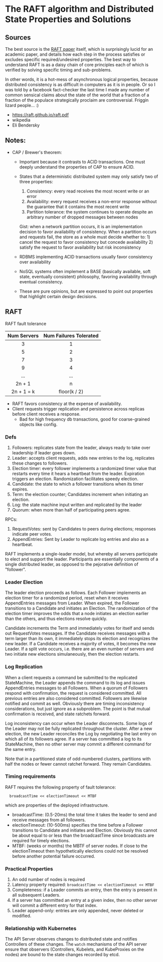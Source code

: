 # The RAFT algorithm and Distributed State Properties and Solutions

## Sources

The best source is the [RAFT paper](https://raft.github.io/raft.pdf) itself, which is surprisingly lucid for an academic paper, and details how each step in the process satisfies or excludes specific required/undesired properties. The best way to understand RAFT is as a daisy chain of core principles each of which is verified by solving specific timing and sub-problems. 

In other words, it is a hot-mess of asynchronous logical properties, because distributed consistency is as difficult in computers as it is in people. Or so I was told by a facebook fact-checker the last time I made any number of common sensical claims about the state of the world that a fraction of a fraction of the populace strategically proclaim are controversial. Friggin lizard people...  :)

* https://raft.github.io/raft.pdf
* wikpedia
* Eli Bendersky

## Notes:
* CAP / Brewer's theorem: 
    * Important because it contrasts to ACID transactions. One must deeply understand the properties of CAP to ensure ACID.
    * States that a deterministic distributed system may only satisfy two of three properties:
        1) Consistency: every read receives the most recent write or an error
        2) Availability: every request receives a non-error response without the guarantee that it contains the most recent write
        3) Partition tolerance: the system continues to operate despite an arbitrary number of dropped messages between nodes
        
        Gist: when a network partition occurs, it is an implementation decision to favor availability of consistency. When a partition occurs and requests fail, the store as a whole must decide whether to:
            1) cancel the request to favor consistency but concede availability
            2) satisfy the request to favor availability but risk inconsistency
    * RDBMS implementing ACID transactions usually favor consistency over availability
    * NoSQL systems often implement a BASE (basically available, soft state, eventually consistent) philosophy, favoring availability through eventual consistency.
    * These are pure opinions, but are expressed to point out properties that highlight certain design decisions.

## RAFT

RAFT fault tolerance

| Num Servers | Num Failures Tolerated |
|  :---: | :----: | 
| 3 | 1 | 
| 5 | 2 |
| 7 | 3 |
| 9 | 4 |
| ... | ... | 
| 2n + 1 | n |
| 2n + 1 = k | floor(k / 2) |

* RAFT favors consistency at the expense of availability.
* Client requests trigger replication and persistence across replicas before client receives a response.
    * Bad for high frequency db transactions, good for coarse-grained objects like config.

### Defs

1) Followers: replicates state from the leader, always ready to take over leadership if leader goes down.
2) Leader: accepts client requests, adds new entries to the log, replicates these changes to followers.
3) Election timer: every follower implements a randomized timer value that restarts every time it hears a heartbeat from the leader. Expiration triggers an election. Randomization facilitates speedy election.
4) Candidate: the state to which a follower transitions when its timer expires.
5) Term: the election counter; Candidates increment when initiating an election.
6) Log: the state machine input written and replicated by the leader
7) Quorum: when more than half of participating peers agree.

RPCs:
1) RequestVotes: sent by Candidates to peers during elections; responses indicate peer votes.
2) AppendEntries: Sent by Leader to replicate log entries and also as a heartbeat.

RAFT implements a single-leader model, but whereby all servers participate to elect and support the leader. Participants are essentially components of a single distributed leader, as opposed to the pejorative definition of "follower".

### Leader Election
The leader election proceeds as follows. Each Follower implements an election timer for a randomized period, reset when it receives AppendEntries messages from Leader. When expired, the Follower transitions to a Candidate and initiates an Election. The randomization of the election timer improves the odds that a node initiates an election earlier than the others, and thus elections resolve quickly.

Candidate increments the Term and immediately votes for itself and sends out RequestVotes messages. If the Candidate receives messages with a term larger than its own, it immediately stops its election and recognizes the new leader. If a Candidate receives a majority of votes, it becomes the new Leader. If a split vote occurs, i.e. there are an even number of servers and two initiate new elections simulaneously, then the election restarts.

### Log Replication

When a client requests a command be submitted to the replicated StateMachine, the Leader appends the command to its log and issues AppendEntries messages to all Followers. When a quorum of Followers respond with confirmation, the request is considered committed. All previous entries are also considered committed. Followers are likewise notified and commit as well. Obviously there are timing inconsistency considerations, but just ignore as a subproblem. The point is that mutual confirmation is received, and state ratchets forward.

Log inconsistency can occur when the Leader disconnects. Some logs of the Leader may not be fully replicated throughout the cluster. After a new election, the new Leader reconciles the Log by negotiating the last entry on which all of its followers agree. If a server has committed a log to its StateMachine, then no other server may commit a different command for the same entry.

Note that in a partitioned state of odd-numbered clusters, partitions with half the nodes or fewer cannot ratchet forward. They remain Candidates.

### Timing requirements

RAFT requires the following property of fault tolerance:
```
  broadcastTime << electionTimeout << MTBF
```
which are properties of the deployed infrastructure.

* broadcastTime: (0.5-20ms) the total time it takes the leader to send and receive messages from all followers.
* electionTimeout: (10-500ms) specifies the time before a Follower transitions to Candidate and initiates and Election. Obviously this cannot be about equal to or less than the broadcastTime since broadcasts are required for timely elections.
* MTBF: (weeks or months) the MBTF of server nodes. If close to the electionTimeout then hypothetically elections could not be resolved before another potential failure occurred.

### Practical Properties

1) An odd number of nodes is required
2) Latency property required: `broadcastTime << electionTimeout << MTBF`
3) Completeness: if a Leader commits an entry, then the entry is present in all subsequent Leaders.
4) If a server has committed an entry at a given index, then no other server will commit a different entry for that index.
5) Leader append-only: entries are only appended, never deleted or modified.

### Relationship with Kubernetes

The API Server observes changes to distributed state and notifies Controllers of these changes. The `watch` mechanisms of the API server ensure that observers (Controllers, Kubelets, and KubeProxies on the nodes) are bound to the state changes recorded by etcd.
